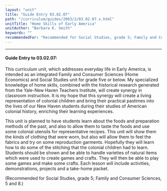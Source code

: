 ```yaml
---
layout: "unit"
title: "Guide Entry 03.02.07"
path: "/curriculum/guides/2003/2/03.02.07.x.html"
unitTitle: "Home Skills of Early America"
unitAuthor: "Barbara K. Smith"
keywords: ""
recommendedFor: "Recommended for Social Studies, grade 5; Family and Consumer Sciences, 5 and 8."
---
```

<body>
<hr/>
<h4>
Guide Entry to 03.02.07:
</h4>
<p>
This curriculum unit, which addresses everyday life in Early America, is intended as an integrated Family and Consumer Sciences (Home Economics) and Social Studies unit for grade five or below.  My specialized knowledge of home skills, combined with the historical research generated from the Yale-New Haven Teachers Institute, will create synergy in classroom instruction.  It is my hope that this synergy will create a living representation of colonial children and bring their practical pastimes into the lives of our New Haven students during their studies of American colonial history, enriching their learning experiences.
</p>
<p>
This unit is planned to have students learn about the foods and preparation methods of the past, and also to allow them to taste the foods and use some colonial utensils for representative recipes.  This unit will show them the kinds of clothing that were worn, but also will allow them to feel the fabrics and try on some reproduction garments.  Hopefully they will learn how to do some of the stitching that the colonial children had to learn.  Students should be shown and be able to handle varieties of natural items which were used to create games and crafts.  They will then be able to play some games and make some crafts.  Each lesson will include activities, demonstrations, projects and a take-home packet.
</p>
<p>
(Recommended for Social Studies, grade 5; Family and Consumer Sciences, 5 and 8.)
</p>
</body>